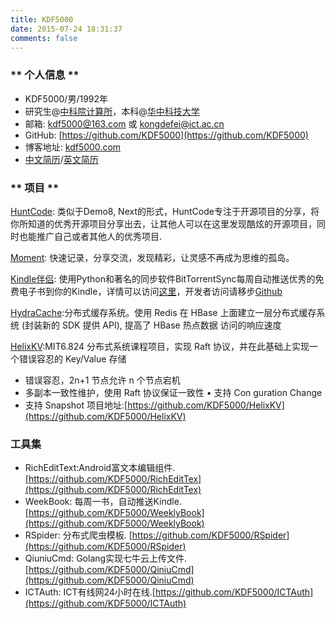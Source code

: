```yaml
---
title: KDF5000
date: 2015-07-24 18:31:37
comments: false
---
```

### ** 个人信息 **
* KDF5000/男/1992年
* 研究生@[中科院计算所](http://www.ict.ac.cn/)，本科@[华中科技大学](http://www.hust.edu.cn/)
* 邮箱: kdf5000@163.com 或 kongdefei@ict.ac.cn
* GitHub: [https://github.com/KDF5000](https://github.com/KDF5000)
* 博客地址: [kdf5000.com](http://kdf5000.com)
* [中文简历](http://7sbpmg.com1.z0.glb.clouddn.com/blog/images/resume-zh_CN.pdf)/[英文简历](http://7sbpmg.com1.z0.glb.clouddn.com/blog/images/resume.pdf)

### ** 项目 **
[HuntCode](http://huntcode.herokuapp.com): 类似于Demo8, Next的形式，HuntCode专注于开源项目的分享，将你所知道的优秀开源项目分享出去，让其他人可以在这里发现酷炫的开源项目，同时也能推广自己或者其他人的优秀项目.

[Moment](http://kdf5000.com/2016/09/16/bachelor-final-project/): 快速记录，分享交流，发现精彩，让灵感不再成为思维的孤岛。

[Kindle伴侣](http://kdf5000.com/2016/11/12/%E4%BD%BF%E7%94%A8Python%E5%92%8CBitTorrentSync%E5%AE%9A%E6%9C%9F%E7%BB%99Kindle%E6%8E%A8%E9%80%81%E7%94%B5%E5%AD%90%E4%B9%A6/): 使用Python和著名的同步软件BitTorrentSync每周自动推送优秀的免费电子书到你的Kindle，详情可以访问[这里](http://123.207.174.88/)，开发者访问请移步[Github](https://github.com/KDF5000/WeeklyBook)

[HydraCache](https://github.com/KDF5000/HydraHbaseCache):分布式缓存系统。使用 Redis 在 HBase 上面建立一层分布式缓存系统 (封装新的 SDK 提供 API), 提高了 HBase 热点数据 访问的响应速度

[HelixKV](https://github.com/KDF5000/HelixKV):MIT6.824 分布式系统课程项目，实现 Raft 协议，并在此基础上实现一个错误容忍的 Key/Value 存储
* 错误容忍，2n+1 节点允许 n 个节点宕机
* 多副本一致性维护，使用 Raft 协议保证一致性 • 支持 Con guration Change
* 支持 Snapshot
项目地址:[https://github.com/KDF5000/HelixKV](https://github.com/KDF5000/HelixKV)

### 工具集
* RichEditText:Android富文本编辑组件.[https://github.com/KDF5000/RichEditTex](https://github.com/KDF5000/RichEditTex)
* WeekBook: 每周一书，自动推送Kindle.[https://github.com/KDF5000/WeeklyBook](https://github.com/KDF5000/WeeklyBook)
* RSpider: 分布式爬虫模板. [https://github.com/KDF5000/RSpider](https://github.com/KDF5000/RSpider)
* QiuniuCmd: Golang实现七牛云上传文件.[https://github.com/KDF5000/QiniuCmd](https://github.com/KDF5000/QiniuCmd)
* ICTAuth: ICT有线网24小时在线.[https://github.com/KDF5000/ICTAuth](https://github.com/KDF5000/ICTAuth)


<!-- #### **书籍**
* **已读**
||||
| ---------------------------------------- | ---------------------------------------- | ---------------------------------------- |
| [乌合之众](https://book.douban.com/subject/1012611/) | [岛上书店](https://book.douban.com/subject/26340138/) | [关键词](https://book.douban.com/subject/25886896/) |
| [我执](https://book.douban.com/subject/3642673/) | [爱你就像爱生命](https://book.douban.com/subject/3071717/) | [大家都有病](https://book.douban.com/subject/6114393/) |
| [万历十五年](https://book.douban.com/subject/1041482/) | [天生变态狂](https://book.douban.com/subject/26702041/) | [玛格丽特小镇](https://book.douban.com/subject/26787941/) |
| [摆渡人](https://book.douban.com/subject/26356948/) | [三体I](https://book.douban.com/subject/2567698/) | [北京折叠](https://read.douban.com/ebook/20769128/) |
| [撒哈拉的故事](https://book.douban.com/subject/1060068/) |[活着](https://book.douban.com/subject/1082154/)  | [被讨厌的勇气](https://book.douban.com/subject/26369699/) |
* **待读**
- [别逗了费曼先生](https://book.douban.com/subject/26775715/)
- [只是为了好玩](https://book.douban.com/subject/25930025/) -->

<!-- #### **联系方式**
![](http://7sbpmg.com1.z0.glb.clouddn.com/images/cv.png) -->
